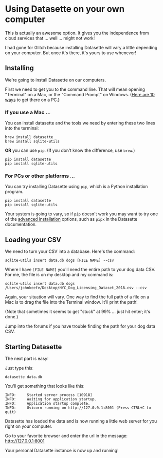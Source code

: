 # Using Datasette on your own computer

This is actually an awesome option. It gives you the independence from cloud services that ... well ... might not work!

I had gone for Glitch because installing Datasette will vary a little depending on your computer. But once it's there, it's yours to use whenever!

## Installing

We're going to install Datasette on our computers.

First we need to get you to the command line. That will mean opening "Terminal" on a Mac, or the "Command Prompt" on Windows. ([Here are 10 ways](https://www.howtogeek.com/235101/10-ways-to-open-the-command-prompt-in-windows-10/) to get there on a PC.)

### If you use a Mac ...

You can install datasette and the tools we need by entering these two lines into the terminal:

```
brew install datasette
brew install sqlite-utils
```

**OR** you can use `pip`. (If you don't know the difference, use `brew`.)

```
pip install datasette
pip install sqlite-utils
```

### For PCs or other platforms ...

You can try installing Datasette using `pip`, which is a Python installation program. 

```
pip install datasette
pip install sqlite-utils
```

Your system is going to vary, so if `pip` doesn't work you may want to try one of the [advanced installation](https://docs.datasette.io/en/latest/installation.html#advanced-installation-options) options, such as `pipx` in the Datasette documentation. 

## Loading your CSV

We need to turn your CSV into a database. Here's the command:

```
sqlite-utils insert data.db dogs [FILE NAME] --csv
```

Where I have `[FILE NAME]` you'll need the entire path to your dog data CSV. For me, the file is on my desktop and my command is:

```
sqlite-utils insert data.db dogs /Users/johnkeefe/Desktop/NYC_Dog_Licensing_Dataset_2018.csv --csv
```

Again, your situation will vary. One way to find the full path of a file on a Mac is to drag the file into the Terminal window. It'll print the path!

(Note that sometimes it seems to get "stuck" at 99% ... just hit enter; it's done.)

Jump into the forums if you have trouble finding the path for your dog data CSV.

## Starting Datasette

The next part is easy!

Just type this:

```
datasette data.db
```

You'll get something that looks like this:

```
INFO:     Started server process [10918]
INFO:     Waiting for application startup.
INFO:     Application startup complete.
INFO:     Uvicorn running on http://127.0.0.1:8001 (Press CTRL+C to quit)
```

Datasette has loaded the data and is now running a little web server for you right on your computer. 

Go to your favorite browser and enter the url in the message: http://127.0.0.1:8001 

Your personal Datasette instance is now up and running!



